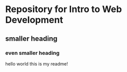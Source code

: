 # Repository for Intro to Web Development 

## smaller heading 

### even smaller heading 

hello world this is my readme!

